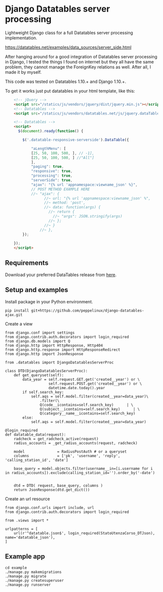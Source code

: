 # Django Datatables server processing
Lightweight Django class for a full Datatables server processing implementation.

https://datatables.net/examples/data_sources/server_side.html

After hanging around for a good integration of Datatables server processing in Django, I tested the things I found on internet but they all have the same problem, they cannot manage the ForeignKey relations as well. After all, I made it by myself.

This code was tested on Datatables 1.10.+ and Django 1.10.+.

To get it works just put datatables in your html template, like this:

```html
    <!-- jQuery -->
    <script src="/statics/js/vendors/jquery/dist/jquery.min.js"></script>
    <!-- Datatables -->
    <script src="/statics/js/vendors/datatables.net/js/jquery.dataTables.js"></script>

    <!-- Datatables -->
    <script>
      $(document).ready(function() {

        $('.datatable-responsive-serverside').DataTable({

            "aLengthMenu": [
            [25, 50, 100, 500, ], // -1],
            [25, 50, 100, 500, ] //"All"]
            ],
            "paging": true,
            "responsive": true,
            "processing": true,
            "serverSide": true,
            "ajax": "{% url 'appnamespace:viewname_json' %}",
            // POST METHOD EXAMPLE HERE
            //~ "ajax": {
                  //~ url: "{% url 'appnamespace:viewname_json' %",
                  //~ method: 'post',
                  //~ data: function(args) {
                    //~ return {
                      //~ "args": JSON.stringify(args)
                    //~ };
                  //~ }
                //~ },
        });
        
    });
    </script>
```

Requirements
------------

Download your preferred DataTables release from [here](https://datatables.net/download/).

Setup and examples
------------------
Install package in your Python environment.
````
pip install git+https://github.com/peppelinux/django-datatables-ajax.git
````

Create a view
````
from django.conf import settings
from django.contrib.auth.decorators import login_required
from django.db.models import Q
from django.http import HttpResponse, Http404
from django.http.response import HttpResponseRedirect
from django.http import JsonResponse

from .datatables import DjangoDatatablesServerProc

class DTD(DjangoDatatablesServerProc):
    def get_queryset(self):
        data_year = self.request.GET.get('created__year') or \
                    self.request.POST.get('created__year') or \
                    datetime.date.today().year
        if self.search_key:
            self.aqs = self.model.filter(created__year=data_year)\
                .filter(\
                Q(code__icontains=self.search_key)      | \
                Q(subject__icontains=self.search_key)      | \
                Q(category__name__icontains=self.search_key)
        else:
            self.aqs = self.model.filter(created__year=data_year)

@login_required
def datatable_data(request):
    radcheck = get_radcheck_active(request)
    radius_accounts = _get_radius_accounts(request, radcheck)

    model               = RadiusPostAuth # or a queryset
    columns             = ['pk', 'username', 'reply', 'calling_station_id', 'date']

    base_query = model.objects.filter(username__in=[i.username for i in radius_accounts]).exclude(calling_station_id='').order_by('-date')


    dtd = DTD( request, base_query, columns )
    return JsonResponse(dtd.get_dict())
````

Create an url resource
````
from django.conf.urls import include, url
from django.contrib.auth.decorators import login_required

from .views import *

urlpatterns = [
    url(r'^datatable.json$', login_required(StatoUtenzaCorso_DTJson), name='datatable_json'),
]
````

Example app
-----------

````
cd example
./manage.py makemigrations
./manage.py migrate
./manage.py createsuperuser
./manage.py runserver
````
